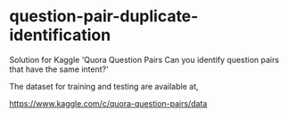# question-pair-duplicate-identification
Solution for Kaggle 'Quora Question Pairs Can you identify question pairs that have the same intent?'

The dataset for training and testing are available at,

https://www.kaggle.com/c/quora-question-pairs/data